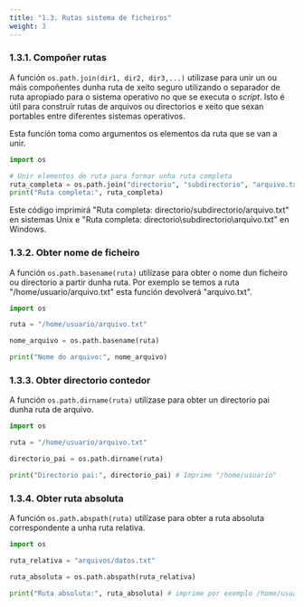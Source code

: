 ```yaml
---
title: "1.3. Rutas sistema de ficheiros"
weight: 3
---
```


### 1.3.1. Compoñer rutas

A función `os.path.join(dir1, dir2, dir3,...)` utilizase para unir un ou máis compoñentes dunha ruta de xeito seguro utilizando o separador de ruta apropiado para o sistema operativo no que se executa o *script*. Isto é útil para construír rutas de arquivos ou directorios e xeito que sexan portables entre diferentes sistemas operativos. 

Esta función toma como argumentos os elementos da ruta que se van a unir.

```python
import os

# Unir elementos de ruta para formar unha ruta completa
ruta_completa = os.path.join("directorio", "subdirectorio", "arquivo.txt")
print("Ruta completa:", ruta_completa)
```

Este código imprimirá "Ruta completa: directorio/subdirectorio/arquivo.txt" en sistemas Unix e "Ruta completa: directorio\subdirectorio\arquivo.txt" en Windows.

### 1.3.2. Obter nome de ficheiro

A función `os.path.basename(ruta)` utilízase para obter o nome dun ficheiro ou directorio a partir dunha ruta. Por exemplo se temos a ruta  "/home/usuario/arquivo.txt" esta función devolverá "arquivo.txt".

```python
import os

ruta = "/home/usuario/arquivo.txt"

nome_arquivo = os.path.basename(ruta)

print("Nome do arquivo:", nome_arquivo)
```

### 1.3.3. Obter directorio contedor

A función `os.path.dirname(ruta)` utilízase para obter un directorio pai dunha ruta de arquivo.

```python
import os

ruta = "/home/usuario/arquivo.txt"

directorio_pai = os.path.dirname(ruta)

print("Directorio pai:", directorio_pai) # Imprime "/home/usuario"
```

### 1.3.4. Obter ruta absoluta

A función `os.path.abspath(ruta)` utilízase para obter a ruta absoluta correspondente a unha ruta relativa.

```python
import os

ruta_relativa = "arquivos/datos.txt"

ruta_absoluta = os.path.abspath(ruta_relativa)

print("Ruta absoluta:", ruta_absoluta) # imprime por exemplo /home/usuario/arquivos/datos.txt
```

 